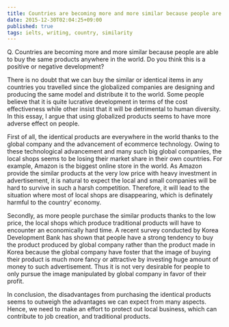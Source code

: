 ```yaml
---
title: Countries are becoming more and more similar because people are able to buy the same products anywhere in the world.
date: 2015-12-30T02:04:25+09:00
published: true
tags: ielts, writing, country, similarity
---
```



Q. Countries are becoming more and more similar because people are able to buy the same products anywhere in the world.
Do you think this is a positive or negative development?


There is no doubt that we can buy the similar or identical items in any countries you travelled since the globalized companies are designing and producing the same model and distribute it to the world. Some people believe that it is quite lucrative development in terms of the cost effectiveness while other insist that it will be detrimental to human diversity. In this essay, I argue that using globalized products seems to have more adverse effect on people.

First of all, the identical products are everywhere in the world thanks to the global company and the advancement of ecommerce technology. Owing to these technological advancement and many such big global companies, the local shops seems to be losing their market share in their own countries. For example, Amazon is the biggest online store in the world. As Amazon provide the similar products at the very low price with heavy investment in advertisement, it is natural to expect the local and small companies will be hard to survive in such a harsh competition. Therefore, it will lead to the situation where most of local shops are disappearing, which is definately harmful to the country' economy.


Secondly, as more people purchase the similar products thanks to the low price, the local shops which produce traditional products will have to encounter an economically hard time. A recent survey conducted by Korea Development Bank has shown that people have a strong tendency to buy the product produced by global company rather than the product made in Korea because the global company have foster that the image of buying their product is much more fancy or attractive by investing huge amount of money to such advertisement. Thus it is not very desirable for people to only pursue the image manipulated by global company in favor of their profit.

In conclusion, the disadvantages from purchasing the identical products seems to outweigh the advantages we can expect from many aspects. Hence, we need to make an effort to protect out local business, which can contribute to job creation, and traditional products.
